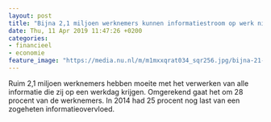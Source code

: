 ```yaml
---
layout: post
title: "Bijna 2,1 miljoen werknemers kunnen informatiestroom op werk niet aan"
date: Thu, 11 Apr 2019 11:47:26 +0200
categories: 
- financieel 
- economie 
feature_image: "https://media.nu.nl/m/m1mxxqrat034_sqr256.jpg/bijna-21-miljoen-werknemers-kunnen-informatiestroom-op-werk-niet-aan.jpg"
---
```


Ruim 2,1 miljoen werknemers hebben moeite met het verwerken van alle informatie die zij op een werkdag krijgen. Omgerekend gaat het om 28 procent van de werknemers. In 2014 had 25 procent nog last van een zogeheten informatieovervloed.
